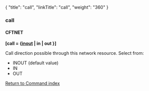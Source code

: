 {
    "title": "call",
    "linkTitle": "call",
    "weight": "360"
}<span id="call"></span>

### call

#### CFTNET

****\[call = {<u>inout</u> | in | out }\]****

Call direction possible through this network resource. Select from:

- INOUT
    (default value)
- IN
- OUT

[Return to Command index](../../)
